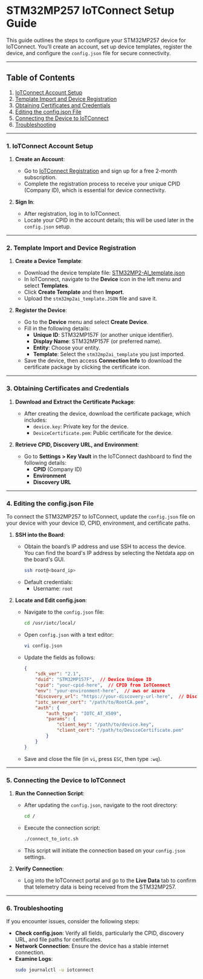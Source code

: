 # STM32MP257 IoTConnect Setup Guide

This guide outlines the steps to configure your STM32MP257 device for IoTConnect. You’ll create an account, set up device templates, register the device, and configure the `config.json` file for secure connectivity.

---

## Table of Contents

1. [IoTConnect Account Setup](#iotconnect-account-setup)
2. [Template Import and Device Registration](#template-import-and-device-registration)
3. [Obtaining Certificates and Credentials](#obtaining-certificates-and-credentials)
4. [Editing the config.json File](#editing-the-configjson-file)
5. [Connecting the Device to IoTConnect](#connecting-the-device-to-iotconnect)
6. [Troubleshooting](#troubleshooting)

---

### 1. IoTConnect Account Setup

1. **Create an Account**:
   - Go to [IoTConnect Registration](https://iotconnect.io/) and sign up for a free 2-month subscription.
   - Complete the registration process to receive your unique CPID (Company ID), which is essential for device connectivity.

2. **Sign In**:
   - After registration, log in to IoTConnect.
   - Locate your CPID in the account details; this will be used later in the `config.json` setup.

---

### 2. Template Import and Device Registration

1. **Create a Device Template**:
   - Download the device template file: [STM32MP2-AI_template.json](./device-templates/stm32mp2ai_template.JSON) 
   - In IoTConnect, navigate to the **Device** icon in the left menu and select **Templates**.
   - Click **Create Template** and then **Import**.
   - Upload the `stm32mp2ai_template.JSON` file and save it.

2. **Register the Device**:
   - Go to the **Device** menu and select **Create Device**.
   - Fill in the following details:
     - **Unique ID**: STM32MP157F (or another unique identifier).
     - **Display Name**: STM32MP157F (or preferred name).
     - **Entity**: Choose your entity.
     - **Template**: Select the `stm32mp2ai_template` you just imported.
   - Save the device, then access **Connection Info** to download the certificate package by clicking the certificate icon.

---

### 3. Obtaining Certificates and Credentials

1. **Download and Extract the Certificate Package**:
   - After creating the device, download the certificate package, which includes:
     - `device.key`: Private key for the device.
     - `DeviceCertificate.pem`: Public certificate for the device.

2. **Retrieve CPID, Discovery URL, and Environment**:
   - Go to **Settings > Key Vault** in the IoTConnect dashboard to find the following details:
     - **CPID** (Company ID)
     - **Environment**
     - **Discovery URL**

---

### 4. Editing the config.json File

To connect the STM32MP257 to IoTConnect, update the `config.json` file on your device with your device ID, CPID, environment, and certificate paths.

1. **SSH into the Board**:
   - Obtain the board’s IP address and use SSH to access the device. You can find the board's IP address by selecting the Netdata app on the board's GUI.
     ```bash
     ssh root@<board_ip>
     ```
   - Default credentials:
     - Username: `root`

2. **Locate and Edit config.json**:
   - Navigate to the `config.json` file:
     ```bash
     cd /usr/iotc/local/
     ```
   - Open `config.json` with a text editor:
     ```bash
     vi config.json
     ```
   - Update the fields as follows:
     ```json
     {
         "sdk_ver": "2.1",
         "duid": "STM32MP157F",  // Device Unique ID
         "cpid": "your-cpid-here",  // CPID from IoTConnect
         "env": "your-environment-here",  // aws or azure
         "discovery_url": "https://your-discovery-url-here",  // Discovery URL
         "iotc_server_cert": "/path/to/RootCA.pem",
         "auth": {
             "auth_type": "IOTC_AT_X509",
             "params": {
                 "client_key": "/path/to/device.key",
                 "client_cert": "/path/to/DeviceCertificate.pem"
             }
         }
     }
     ```
   - Save and close the file (in `vi`, press `ESC`, then type `:wq`).

---

### 5. Connecting the Device to IoTConnect

1. **Run the Connection Script**:
   - After updating the `config.json`, navigate to the root directory:
     ```bash
     cd /
     ```
   - Execute the connection script:
     ```bash
     ./connect_to_iotc.sh
     ```
   - This script will initiate the connection based on your `config.json` settings.

2. **Verify Connection**:
   - Log into the IoTConnect portal and go to the **Live Data** tab to confirm that telemetry data is being received from the STM32MP257.

---

### 6. Troubleshooting

If you encounter issues, consider the following steps:

- **Check config.json**: Verify all fields, particularly the CPID, discovery URL, and file paths for certificates.
- **Network Connection**: Ensure the device has a stable internet connection.
- **Examine Logs**:
   ```bash
   sudo journalctl -u iotconnect

